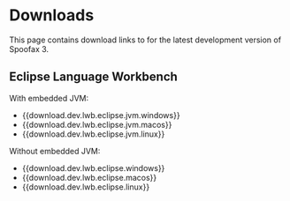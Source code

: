 # Downloads

This page contains download links to for the latest development version of Spoofax 3.

## Eclipse Language Workbench

With embedded JVM:

* {{download.dev.lwb.eclipse.jvm.windows}}
* {{download.dev.lwb.eclipse.jvm.macos}}
* {{download.dev.lwb.eclipse.jvm.linux}}

Without embedded JVM:

* {{download.dev.lwb.eclipse.windows}}
* {{download.dev.lwb.eclipse.macos}}
* {{download.dev.lwb.eclipse.linux}}

